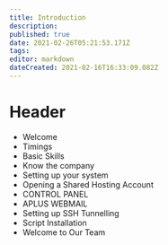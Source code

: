 ```yaml
---
title: Introduction
description: 
published: true
date: 2021-02-26T05:21:53.171Z
tags: 
editor: markdown
dateCreated: 2021-02-16T16:33:09.082Z
---
```


# Header
- Welcome
- Timings
- Basic Skills
- Know the company
- Setting up your system
- Opening a Shared Hosting Account
- CONTROL PANEL
- APLUS WEBMAIL
- Setting up SSH Tunnelling
- Script Installation
- Welcome to Our Team